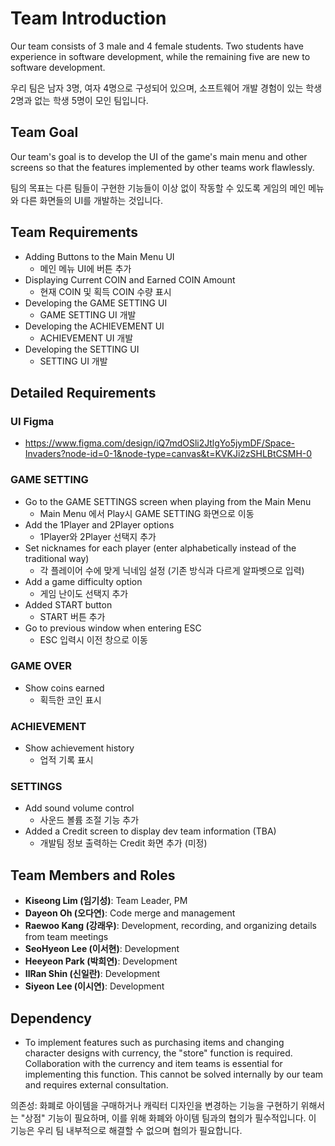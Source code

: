 # Team Introduction

Our team consists of 3 male and 4 female students. Two students have experience in software development, while the remaining five are new to software development.

우리 팀은 남자 3명, 여자 4명으로 구성되어 있으며, 소프트웨어 개발 경험이 있는 학생 2명과 없는 학생 5명이 모인 팀입니다.

## Team Goal

Our team's goal is to develop the UI of the game's main menu and other screens so that the features implemented by other teams work flawlessly.

팀의 목표는 다른 팀들이 구현한 기능들이 이상 없이 작동할 수 있도록 게임의 메인 메뉴와 다른 화면들의 UI를 개발하는 것입니다.

## Team Requirements

- Adding Buttons to the Main Menu UI
  - 메인 메뉴 UI에 버튼 추가
- Displaying Current COIN and Earned COIN Amount
  - 현재 COIN 및 획득 COIN 수량 표시
- Developing the GAME SETTING UI
  - GAME SETTING UI 개발
- Developing the ACHIEVEMENT UI
  - ACHIEVEMENT UI 개발
- Developing the SETTING UI
  - SETTING UI 개발


## Detailed Requirements

### UI Figma
- https://www.figma.com/design/iQ7mdOSli2JtlgYo5jymDF/Space-Invaders?node-id=0-1&node-type=canvas&t=KVKJi2zSHLBtCSMH-0

### GAME SETTING
- Go to the GAME SETTINGS screen when playing from the Main Menu
  - Main Menu 에서 Play시 GAME SETTING 화면으로 이동
- Add the 1Player and 2Player options
  - 1Player와 2Player 선택지 추가
- Set nicknames for each player (enter alphabetically instead of the traditional way)
  - 각 플레이어 수에 맞게 닉네임 설정 (기존 방식과 다르게 알파벳으로 입력)
- Add a game difficulty option
  - 게임 난이도 선택지 추가
- Added START button
  - START 버튼 추가
- Go to previous window when entering ESC
  - ESC 입력시 이전 창으로 이동


### GAME OVER
- Show coins earned
  - 획득한 코인 표시

### ACHIEVEMENT
- Show achievement history
  - 업적 기록 표시

### SETTINGS
- Add sound volume control
  - 사운드 볼륨 조절 기능 추가
- Added a Credit screen to display dev team information (TBA)
  - 개발팀 정보 출력하는 Credit 화면 추가 (미정)

## Team Members and Roles

- **Kiseong Lim (임기성)**: Team Leader, PM
- **Dayeon Oh (오다연)**: Code merge and management
- **Raewoo Kang (강래우)**: Development, recording, and organizing details from team meetings
- **SeoHyeon Lee (이서현)**: Development
- **Heeyeon Park (박희연)**: Development
- **IlRan Shin (신일란)**: Development
- **Siyeon Lee (이시연)**: Development

## Dependency

- To implement features such as purchasing items and changing character designs with currency, the "store" function is required. Collaboration with the currency and item teams is essential for implementing this function. This cannot be solved internally by our team and requires external consultation.

의존성: 화폐로 아이템을 구매하거나 캐릭터 디자인을 변경하는 기능을 구현하기 위해서는 "상점" 기능이 필요하며, 이를 위해 화폐와 아이템 팀과의 협의가 필수적입니다. 이 기능은 우리 팀 내부적으로 해결할 수 없으며 협의가 필요합니다.
